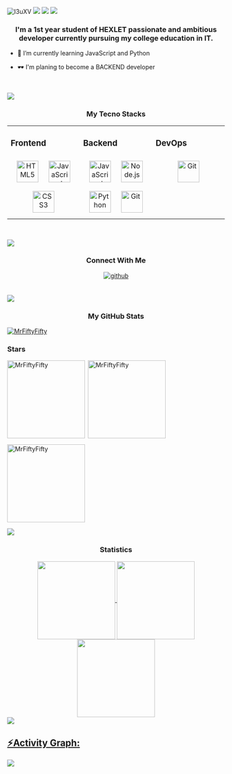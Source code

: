 ![I3uXV](https://github.com/MrFiftyFifty/MrFiftyFifty/assets/144772893/277c70b6-fdbc-4738-a102-1f952fbfa882)
![](https://komarev.com/ghpvc/?username=your-github-username&color=blueviolet) ![](https://badgen.net/github/commits/micromatch/micromatch) ![](https://badgen.net/github/releases/micromatch/micromatch)

 ### <div align="center">I'm a 1st year student of HEXLET passionate and ambitious developer currently pursuing my college education in IT.</div>  
  

- 🔭 I’m currently learning JavaScript and Python  
  

- 🕶️ I'm planing to become a BACKEND developer  
  

<br/>  


<img src="https://user-images.githubusercontent.com/73097560/115834477-dbab4500-a447-11eb-908a-139a6edaec5c.gif"><h3 align="center">My Tecno Stacks</h3>
<table><tr><td valign="top" width="33%">



### Frontend  
<div align="center">  
<a href="https://en.wikipedia.org/wiki/HTML5" target="_blank"><img style="margin: 10px" src="https://profilinator.rishav.dev/skills-assets/html5-original-wordmark.svg" alt="HTML5" height="50" /></a>  
<a href="https://www.javascript.com/" target="_blank"><img style="margin: 10px" src="https://profilinator.rishav.dev/skills-assets/javascript-original.svg" alt="JavaScript" height="50" /></a>  
<a href="https://www.w3schools.com/css/" target="_blank"><img style="margin: 10px" src="https://profilinator.rishav.dev/skills-assets/css3-original-wordmark.svg" alt="CSS3" height="50" /></a>  
</div>

</td><td valign="top" width="33%">



### Backend  
<div align="center">  
<a href="https://www.javascript.com/" target="_blank"><img style="margin: 10px" src="https://profilinator.rishav.dev/skills-assets/javascript-original.svg" alt="JavaScript" height="50" /></a>  
<a href="https://nodejs.org/" target="_blank"><img style="margin: 10px" src="https://profilinator.rishav.dev/skills-assets/nodejs-original-wordmark.svg" alt="Node.js" height="50" /></a>  
<a href="https://www.python.org/" target="_blank"><img style="margin: 10px" src="https://profilinator.rishav.dev/skills-assets/python-original.svg" alt="Python" height="50" /></a>  
<a href="https://github.com/" target="_blank"><img style="margin: 10px" src="https://profilinator.rishav.dev/skills-assets/git-scm-icon.svg" alt="Git" height="50" /></a>  
</div>

</td><td valign="top" width="33%">



### DevOps  
<div align="center">  
<a href="https://github.com/" target="_blank"><img style="margin: 10px" src="https://profilinator.rishav.dev/skills-assets/git-scm-icon.svg" alt="Git" height="50" /></a>  
</div>

</td></tr></table>  

<br/>  


<img src="https://user-images.githubusercontent.com/73097560/115834477-dbab4500-a447-11eb-908a-139a6edaec5c.gif"><h3 align="center">Connect With Me</h3>  
<div align="center">
<a href="https://github.com/MrFiftyFifty" target="_blank">
<img src=https://img.shields.io/badge/github-%2324292e.svg?&style=for-the-badge&logo=github&logoColor=white alt=github style="margin-bottom: 5px;" />
</a>  
</div>  
  

<br/>  


<img src="https://user-images.githubusercontent.com/73097560/115834477-dbab4500-a447-11eb-908a-139a6edaec5c.gif"><h3 align="center">My GitHub Stats</h3>  
<p align="left"> <a href="https://github.com/ryo-ma/github-profile-trophy"><img src="https://github-profile-trophy.vercel.app/?username=MrFiftyFifty&theme=juicyfresh" alt="MrFiftyFifty" /></a> </p>

</div><h3 align="left">Stars</h3>
<img align="left" height="180em" src="https://github-readme-stats.vercel.app/api/top-langs/?username=MrFiftyFifty&layout=compact&theme=synthwave" alt=MrFiftyFifty />

<p>&nbsp;<img align="center" height="180em" src="https://github-readme-stats.vercel.app/api?username=MrFiftyFifty&show_icons=true&locale=en&theme=synthwave" alt="MrFiftyFifty" /></p>

<p><img align="center" height="180em" src="https://github-readme-streak-stats.herokuapp.com/?user=MrFiftyFifty&theme=synthwave" alt="MrFiftyFifty" /></p>

<img src="https://user-images.githubusercontent.com/73097560/115834477-dbab4500-a447-11eb-908a-139a6edaec5c.gif"><h3 align="center">Statistics</h3>
<div align="center">
<a href="https://github.com/MrFiftyFifty">
<img align="center" src="http://github-profile-summary-cards.vercel.app/api/cards/stats?username=MrFiftyFifty&theme=2077" height="180em" />
<img align="center" src="http://github-profile-summary-cards.vercel.app/api/cards/productive-time?username=MrFiftyFifty&theme=2077" height="180em" />
<img align="center" src="http://github-profile-summary-cards.vercel.app/api/cards/profile-details?username=MrFiftyFifty&theme=2077" height="180em" />
</div>
<img src="https://user-images.githubusercontent.com/73097560/115834477-dbab4500-a447-11eb-908a-139a6edaec5c.gif"><h2 align="left">⚡Activity Graph:</h2>
<img align="center" src="https://github-readme-activity-graph.vercel.app/graph?username=MrFiftyFifty&theme=synthwave-84"/>
